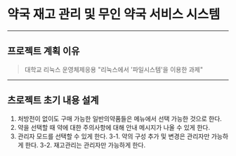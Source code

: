 # 약국 재고 관리 및 무인 약국 서비스 시스템
--------------------------------------------
## 프로젝트 계획 이유
> 대학교 리눅스 운영체제응용 "리눅스에서 '파일시스템'을 이용한 과제"
--------------------------------------------
## 츠로젝트 초기 내용 설계
1. 처방전이 없이도 구매 가능한 일반의약품들은 메뉴에서 선택 가능한 것으로 한다.
2. 약을 선택할 때 약에 대한 주의사항에 대해 안내 메시지가 나올 수 있게 한다.
3. 관리자 모드를 선택할 수 있게 한다.
  3-1. 약의 구성 추가 및 변경은 관리자만 가능하게 한다.
  3-2. 재고관리는 관리자만 가능하게 한다.
